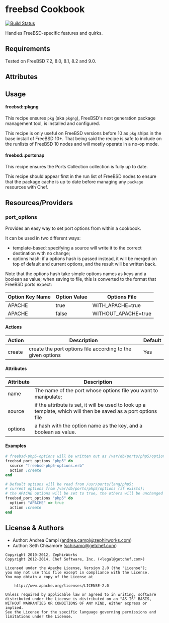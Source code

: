 freebsd Cookbook
================

[![Build Status](http://img.shields.io/travis/opscode-cookbooks/freebsd.svg)][travis]

[travis]: http://travis-ci.org/opscode-cookbooks/freebsd

Handles FreeBSD-specific features and quirks.

Requirements
------------

Tested on FreeBSD 7.2, 8.0, 8.1, 8.2 and 9.0.

Attributes
----------

Usage
-----
#### freebsd::pkgng

This recipe ensures `pkg` (aka `pkgng`), FreeBSD's next generation package
management tool, is installed and configured.

This recipe is only useful on FreeBSD versions before 10 as `pkg` ships
in the base install of FreeBSD 10+. That being said the recipe is safe to
include on the runlists of FreeBSD 10 nodes and will mostly operate in a
no-op mode.

#### freebsd::portsnap

This recipe ensures the Ports Collection collection is fully up to date.

This recipe should appear first in the run list of FreeBSD nodes to ensure that
the package cache is up to date before managing any `package` resources with
Chef.

Resources/Providers
-------------------

### port_options

Provides an easy way to set port options from within a cookbook.

It can be used in two different ways:

* template-based: specifying a source will write it to the correct destination with no change;
* options hash: if a options hash is passed instead, it will be merged on top of default and current options, and the result will be written back.

Note that the options hash take simple options names as keys and a boolean as value; when saving
to file, this is converted to the format that FreeBSD ports expect:

Option Key Name | Option Value | Options File
--------------- |------------- |-------------
APACHE          | true         | WITH_APACHE=true
APACHE          | false        | WITHOUT_APACHE=true

#### Actions
Action  | Description                                                 | Default
------- |-------------                                                |---------
create  | create the port options file according to the given options | Yes


#### Attributes
Attribute   | Description
-------     |-------------
name        | The name of the port whose options file you want to manipulate;
source      | if the attribute is set, it will be used to look up a template, which will then be saved as a port options file
options     | a hash with the option name as the key, and a boolean as value.

#### Examples

```ruby
# freebsd-php5-options will be written out as /var/db/ports/php5/options
freebsd_port_options "php5" do
  source "freebsd-php5-options.erb"
  action :create
end

# Default options will be read from /usr/ports/lang/php5;
# current options from /var/db/ports/php5/options (if exists);
# the APACHE options will be set to true, the others will be unchanged
freebsd_port_options "php5" do
  options "APACHE" => true
  action :create
end
```

License & Authors
-----------------
- Author: Andrea Campi (<andrea.campi@zephirworks.com>)
- Author: Seth Chisamore (<schisamo@getchef.com>)

```text
Copyright 2010-2012, ZephirWorks
Copyright 2012-2014, Chef Software, Inc. (<legal@getchef.com>)

Licensed under the Apache License, Version 2.0 (the "License");
you may not use this file except in compliance with the License.
You may obtain a copy of the License at

    http://www.apache.org/licenses/LICENSE-2.0

Unless required by applicable law or agreed to in writing, software
distributed under the License is distributed on an "AS IS" BASIS,
WITHOUT WARRANTIES OR CONDITIONS OF ANY KIND, either express or implied.
See the License for the specific language governing permissions and
limitations under the License.
```
